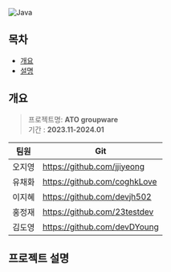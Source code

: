 ![Java](https://img.shields.io/badge/java-%23ED8B00.svg?style=for-the-badge&logo=openjdk&logoColor=white)

## 목차
  - [개요](#개요)
  - [설명](#프로젝트-설명)

## 개요
> 프로젝트명: **ATO groupware**  
> 기간      : **2023.11-2024.01**


|     팀원       |Git                            |
|----------------|-------------------------------|
|오지영          |  https://github.com/jjiyeong  |
|유채화          |  https://github.com/coghkLove |
|이지혜          |  https://github.com/devjh502  |
|홍정재          |  https://github.com/23testdev |
|김도영          |  https://github.com/devDYoung  |


## 프로젝트 설명
